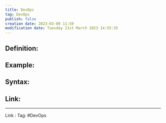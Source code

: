 ```yaml
---
title: DevOps
tag: DevOps
publish: false
creation date: 2023-03-09 11:59
modification date: Tuesday 21st March 2023 14:55:35
---
```


## Definition:
## Example:
## Syntax:
## Link:
---
Link : 
Tag: #DevOps
